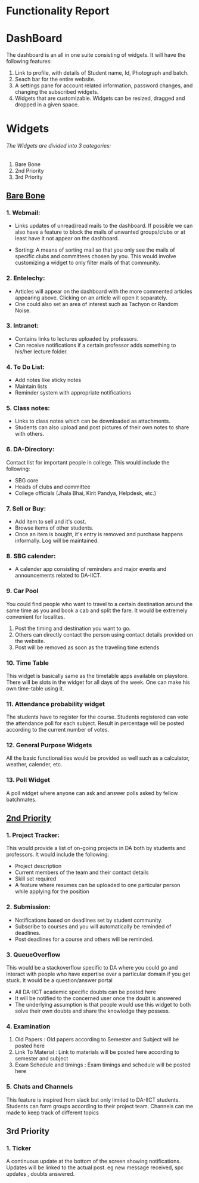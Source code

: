 Functionality Report
===========

# DashBoard
The dashboard is an all in one suite consisting of widgets. It will have the following features:
1. Link to profile, with details of Student name, Id, Photograph and batch.  
2. Seach bar for the entire website.  
3. A settings pane for account related information, password changes, and changing the subscribed widgets.  
4. Widgets that are customizable. Widgets can be resized, dragged and dropped in a given space.   

# Widgets

###### The Widgets are divided into 3 categories:
1. <a name="barebone">Bare Bone</a>
2. <a name='2ndpriority'>2nd Priority</a>
3. 3rd Priority

## [Bare Bone ](#barebone)

### 1. Webmail:
* Links updates of unread/read mails to the dashboard. If possible we can also have a feature to block the mails of unwanted groups/clubs or at least have it not appear on the dashboard.

* Sorting: A means of sorting mail so that you only see the mails of specific clubs and committees chosen by you. This would involve customizing a widget to only filter mails of that community.

### 2. Entelechy:
* Articles will appear on the dashboard with the more commented articles appearing above. Clicking on an article will open it separately.
* One could also set an area of interest such as Tachyon or Random Noise.

### 3. Intranet:
* Contains links to lectures uploaded by professors.
* Can receive notifications if a certain professor adds something to his/her lecture folder.

### 4. To Do List:
* Add notes like sticky notes
* Maintain lists
* Reminder system with appropriate notifications

### 5. Class notes:
* Links to class notes which can be downloaded as attachments.
* Students can also upload and post pictures of their own notes to share with others.

### 6. DA-Directory:
Contact list for important people in college. This would include the following:
* SBG core
* Heads of clubs and committee
* College officials (Jhala Bhai, Kirit Pandya, Helpdesk, etc.)




### 7. Sell or Buy:
* Add item to sell and it's cost.
* Browse items of other students.
* Once an item is bought, it's entry is removed and purchase happens informally. Log will be maintained.

### 8. SBG calender:
* A calender app consisting of reminders and major events and announcements related to DA-IICT.


### 9. Car Pool
 You could find people who want to travel to a certain destination around the same time as you and book a cab and split the fare. It would be extremely convenient for localites.
1. Post the timing and destination you want to go.
2. Others can directly contact the person using contact details provided on the website.
3. Post will be removed as soon as the traveling time extends





### 10. Time Table
This widget is basically same as the timetable apps available on playstore. There will be slots in the widget for all days of the week. One can make his own time-table using it.

### 11. Attendance probability widget
The students have to register for the course. Students registered can vote the attendance poll for each subject. Result in percentage will be posted according to the current number of votes.



### 12. General Purpose Widgets
  All the basic functionalities would be provided as well such as a calculator, weather, calender, etc.

### 13. Poll Widget
   A poll widget where anyone can ask and answer polls asked by fellow batchmates.





## [2nd Priority](#2ndpriority)


### 1. Project Tracker:
This would provide a list of on-going projects in DA both by students and professors. It would include the following:
* Project description
* Current members of the team and their contact details
* Skill set required
* A feature where resumes can be uploaded to one particular person while applying for the position

### 2. Submission:
* Notifications based on deadlines set by student community.
* Subscribe to courses and you will automatically be reminded of deadlines.
* Post deadlines for a course and others will be reminded.

### 3. QueueOverflow
This would be a stackoverflow specific to DA where you could go and interact with people who have expertise over a particular domain if you get stuck. It would be a question/answer portal
- All DA-IICT academic specific doubts can be posted here
- It will be notified to the concerned user once the doubt is answered
- The underlying assumption is that people would use this widget to both solve their own doubts and share the knowledge they possess.

### 4. Examination
1. Old Papers : Old papers according to Semester and Subject will be posted here
2. Link To Material : Link to materials will be posted here according to semester and subject
3. Exam Schedule and timings : Exam timings and schedule will be posted here

### 5. Chats and Channels
This feature is inspired from slack but only limited to DA-IICT students. Students can form groups according to their project team. Channels can me made to keep track of different topics



## 3rd Priority

### 1. Ticker
 A continuous update at the bottom of the screen showing notifications. Updates will be linked to the actual post. eg new message received, spc updates , doubts answered.
